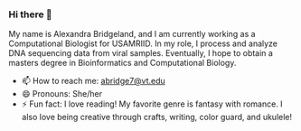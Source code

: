 ### Hi there 👋

My name is Alexandra Bridgeland, and I am currently working as a Computational Biologist for USAMRIID.  In my role, I process and analyze DNA sequencing data from viral samples.  Eventually, I hope to obtain a masters degree in Bioinformatics and Computational Biology.  


- 📫 How to reach me: abridge7@vt.edu
- 😄 Pronouns: She/her
- ⚡ Fun fact: I love reading!  My favorite genre is fantasy with romance.  I also love being creative through crafts, writing, color guard, and ukulele!

